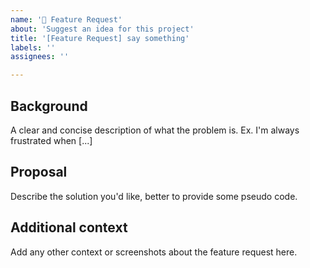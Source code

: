 ```yaml
---
name: '🐣 Feature Request'
about: 'Suggest an idea for this project'
title: '[Feature Request] say something'
labels: ''
assignees: ''

---
```


## Background

A clear and concise description of what the problem is. Ex. I'm always frustrated when [...]

## Proposal

Describe the solution you'd like, better to provide some pseudo code.

## Additional context

Add any other context or screenshots about the feature request here.
